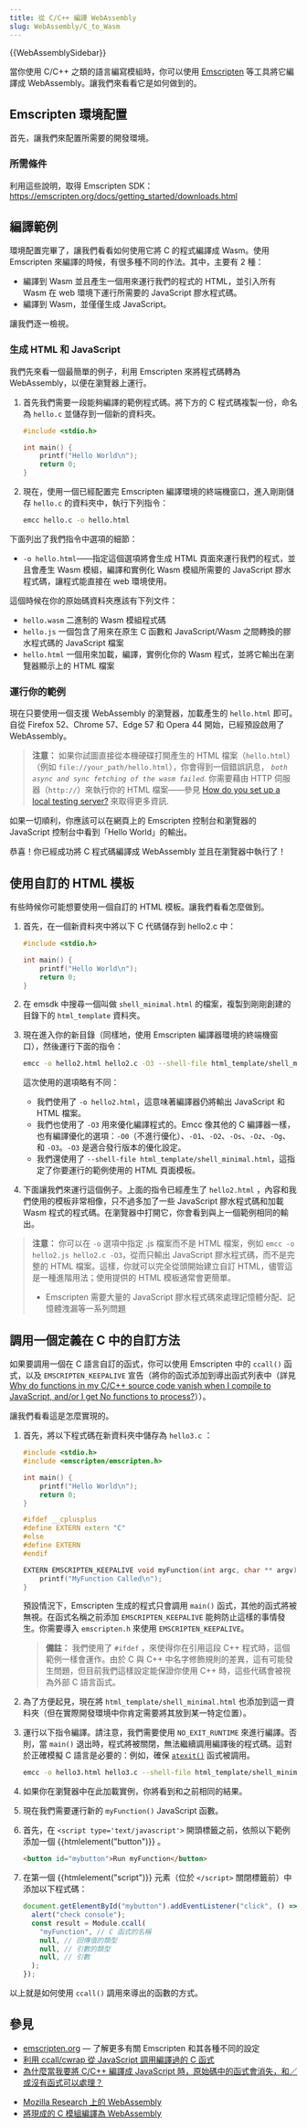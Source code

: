 ```yaml
---
title: 從 C/C++ 編譯 WebAssembly
slug: WebAssembly/C_to_Wasm
---
```


{{WebAssemblySidebar}}

當你使用 C/C++ 之類的語言編寫模組時，你可以使用 [Emscripten](https://emscripten.org/) 等工具將它編譯成 WebAssembly。讓我們來看看它是如何做到的。

## Emscripten 環境配置

首先，讓我們來配置所需要的開發環境。

### 所需條件

利用這些說明，取得 Emscripten SDK：<https://emscripten.org/docs/getting_started/downloads.html>

## 編譯範例

環境配置完畢了，讓我們看看如何使用它將 C 的程式編譯成 Wasm。使用 Emscripten 來編譯的時候，有很多種不同的作法。其中，主要有 2 種：

- 編譯到 Wasm 並且產生一個用來運行我們的程式的 HTML，並引入所有 Wasm 在 web 環境下運行所需要的 JavaScript 膠水程式碼。
- 編譯到 Wasm，並僅僅生成 JavaScript。

讓我們逐一檢視。

### 生成 HTML 和 JavaScript

我們先來看一個最簡單的例子，利用 Emscripten 來將程式碼轉為 WebAssembly，以便在瀏覽器上運行。

1. 首先我們需要一段能夠編譯的範例程式碼。將下方的 C 程式碼複製一份，命名為 `hello.c` 並儲存到一個新的資料夾。

   ```cpp
   #include <stdio.h>

   int main() {
       printf("Hello World\n");
       return 0;
   }
   ```

2. 現在，使用一個已經配置完 Emscripten 編譯環境的終端機窗口，進入剛剛儲存 `hello.c` 的資料夾中，執行下列指令：

   ```bash
   emcc hello.c -o hello.html
   ```

下面列出了我們指令中選項的細節：

- `-o hello.html`——指定這個選項將會生成 HTML 頁面來運行我們的程式，並且會產生 Wasm 模組，編譯和實例化 Wasm 模組所需要的 JavaScript 膠水程式碼，讓程式能直接在 web 環境使用。

這個時候在你的原始碼資料夾應該有下列文件：

- `hello.wasm` 二進制的 Wasm 模組程式碼
- `hello.js` 一個包含了用來在原生 C 函數和 JavaScript/Wasm 之間轉換的膠水程式碼的 JavaScript 檔案
- `hello.html` 一個用來加載，編譯，實例化你的 Wasm 程式，並將它輸出在瀏覽器顯示上的 HTML 檔案

### 運行你的範例

現在只要使用一個支援 WebAssembly 的瀏覽器，加載產生的 `hello.html` 即可。自從 Firefox 52、Chrome 57、Edge 57 和 Opera 44 開始，已經預設啟用了 WebAssembly。

> **注意：** 如果你試圖直接從本機硬碟打開產生的 HTML 檔案（`hello.html`）（例如 `file://your_path/hello.html`），你會得到一個錯誤訊息， _`both async and sync fetching of the wasm failed`._ 你需要藉由 HTTP 伺服器（`http://`）來執行你的 HTML 檔案——參見 [How do you set up a local testing server?](/zh-TW/docs/Learn/Common_questions/Tools_and_setup/set_up_a_local_testing_server) 來取得更多資訊.

如果一切順利，你應該可以在網頁上的 Emscripten 控制台和瀏覽器的 JavaScript 控制台中看到「Hello World」的輸出。

恭喜！你已經成功將 C 程式碼編譯成 WebAssembly 並且在瀏覽器中執行了！

## 使用自訂的 HTML 模板

有些時候你可能想要使用一個自訂的 HTML 模板。讓我們看看怎麼做到。

1. 首先，在一個新資料夾中將以下 C 代碼儲存到 hello2.c 中：

   ```cpp
   #include <stdio.h>

   int main() {
       printf("Hello World\n");
       return 0;
   }
   ```

2. 在 emsdk 中搜尋一個叫做 `shell_minimal.html` 的檔案，複製到剛剛創建的目錄下的 `html_template` 資料夾。

3. 現在進入你的新目錄（同樣地，使用 Emscripten 編譯器環境的終端機窗口），然後運行下面的指令：

   ```bash
   emcc -o hello2.html hello2.c -O3 --shell-file html_template/shell_minimal.html
   ```

   這次使用的選項略有不同：

   - 我們使用了 `-o hello2.html`，這意味著編譯器仍將輸出 JavaScript 和 HTML 檔案。
   - 我們也使用了 `-O3` 用來優化編譯程式的。Emcc 像其他的 C 編譯器一樣，也有編譯優化的選項：`-O0`（不進行優化）、`-O1`、`-O2`、`-Os`、`-Oz`、`-Og`、和 `-O3`。`-O3` 是適合發行版本的優化設定。
   - 我們還使用了 `--shell-file html_template/shell_minimal.html`，這指定了你要運行的範例使用的 HTML 頁面模板。

4. 下面讓我們來運行這個例子。上面的指令已經產生了 `hello2.html` ，內容和我們使用的模板非常相像，只不過多加了一些 JavaScript 膠水程式碼和加載 Wasm 程式的程式碼。在瀏覽器中打開它，你會看到與上一個範例相同的輸出。

> **注意：** 你可以在 `-o` 選項中指定 .js 檔案而不是 HTML 檔案，例如 `emcc -o hello2.js hello2.c -O3`，從而只輸出 JavaScript 膠水程式碼，而不是完整的 HTML 檔案。這樣，你就可以完全從頭開始建立自訂 HTML，儘管這是一種進階用法；使用提供的 HTML 模板通常會更簡單。
>
> - Emscripten 需要大量的 JavaScript 膠水程式碼來處理記憶體分配、記憶體洩漏等一系列問題

## 調用一個定義在 C 中的自訂方法

如果要調用一個在 C 語言自訂的函式，你可以使用 Emscripten 中的 `ccall()` 函式，以及 `EMSCRIPTEN_KEEPALIVE` 宣告（將你的函式添加到導出函式列表中（詳見[Why do functions in my C/C++ source code vanish when I compile to JavaScript, and/or I get No functions to process?](https://emscripten.org/docs/getting_started/FAQ.html#why-do-functions-in-my-c-c-source-code-vanish-when-i-compile-to-webassembly)））。

讓我們看看這是怎麼實現的。

1. 首先，將以下程式碼在新資料夾中儲存為 `hello3.c` ：

   ```cpp
   #include <stdio.h>
   #include <emscripten/emscripten.h>

   int main() {
       printf("Hello World\n");
       return 0;
   }

   #ifdef __cplusplus
   #define EXTERN extern "C"
   #else
   #define EXTERN
   #endif

   EXTERN EMSCRIPTEN_KEEPALIVE void myFunction(int argc, char ** argv) {
       printf("MyFunction Called\n");
   }
   ```

   預設情況下，Emscripten 生成的程式只會調用 `main()` 函式，其他的函式將被無視。在函式名稱之前添加 `EMSCRIPTEN_KEEPALIVE` 能夠防止這樣的事情發生。你需要導入 `emscripten.h` 來使用 `EMSCRIPTEN_KEEPALIVE`。

   > **備註：** 我們使用了 `#ifdef` ，來使得你在引用這段 C++ 程式時，這個範例一樣會運作。由於 C 與 C++ 中名字修飾規則的差異，這有可能發生問題，但目前我們這樣設定能保證你使用 C++ 時，這些代碼會被視為外部 C 語言函式。

2. 為了方便起見，現在將 `html_template/shell_minimal.html` 也添加到這一資料夾（但在實際開發環境中你肯定需要將其放到某一特定位置）。

3. 運行以下指令編譯。請注意，我們需要使用 `NO_EXIT_RUNTIME` 來進行編譯。否則，當 `main()` 退出時，程式將被關閉，無法繼續調用編譯後的程式碼。這對於正確模擬 C 語言是必要的：例如，確保 [`atexit()`](https://zh.cppreference.com/w/c/program/atexit) 函式被調用。

   ```bash
   emcc -o hello3.html hello3.c --shell-file html_template/shell_minimal.html -s NO_EXIT_RUNTIME=1 -s "EXPORTED_RUNTIME_METHODS=['ccall']"
   ```

4. 如果你在瀏覽器中在此加載實例，你將看到和之前相同的結果。

5. 現在我們需要運行新的 `myFunction()` JavaScript 函數。

6. 首先，在 `<script type='text/javascript'>` 開頭標籤之前，依照以下範例添加一個 {{htmlelement("button")}} 。

   ```html
   <button id="mybutton">Run myFunction</button>
   ```

7. 在第一個 {{htmlelement("script")}} 元素（位於 `</script>` 關閉標籤前）中添加以下程式碼：

   ```js
   document.getElementById("mybutton").addEventListener("click", () => {
     alert("check console");
     const result = Module.ccall(
       "myFunction", // C 函式的名稱
       null, // 回傳值的類型
       null, // 引數的類型
       null, // 引數
     );
   });
   ```

以上就是如何使用 `ccall()` 調用來導出的函數的方式。

## 參見

- [emscripten.org](http://emscripten.org/) — 了解更多有關 Emscripten 和其各種不同的設定
- [利用 ccall/cwrap 從 JavaScript 調用編譯過的 C 函式](https://kripken.github.io/emscripten-site/docs/porting/connecting_cpp_and_javascript/Interacting-with-code.html#calling-compiled-c-functions-from-javascript-using-ccall-cwrap)
- [為什麼當我要將 C/C++ 編譯成 JavaScript 時，原始碼中的函式會消失，和／或沒有函式可以處理？](https://kripken.github.io/emscripten-site/docs/getting_started/FAQ.html#why-do-functions-in-my-c-c-source-code-vanish-when-i-compile-to-javascript-and-or-i-get-no-functions-to-process)
<!-- 註：https://research.mozilla.org/webassembly/ 已經不存在 -->
- [Mozilla Research 上的 WebAssembly](https://research.mozilla.org/webassembly/)
- [將現成的 C 模組編譯為 WebAssembly](/zh-TW/docs/WebAssembly/existing_C_to_wasm)
